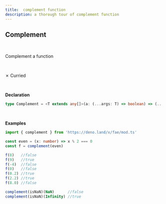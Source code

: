 ```yaml
---
title:  complement function
description: a thorough tour of complement function
---
```

## Complement 
<br>

Complement a function

<br>

&cross; Curried

<br>

**Declaration**

```typescript
type Complement = <T extends any[]>(a: (...args: T) => boolean) => (...args: T) => boolean
```
<br>

**Examples**
```typescript
import { complement } from 'https://deno.land/x/fae/mod.ts'

const even = (x: number) => x % 2 === 0
const f = complement(even)

f(8)   //false
f(9)   //true
f(-4)  //false
f(0)   //false
f(0.2) //true
f(2.2) //true
f(8.0) //false

complement(isNaN)(NaN)      //false
complement(isNaN)(Infinity) //true
```
